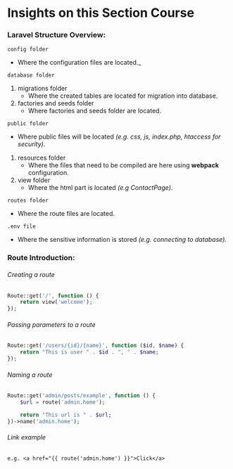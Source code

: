 # Insights on this Section Course
### Laravel Structure Overview:
`config folder`
- Where the configuration files are located._

`database folder`
1. migrations folder
    - Where the created tables are located for migration into database.
2. factories and seeds folder
    - Where factories and seeds folder are located.
    
`public folder`
- Where public files will be located _(e.g. css, js, index.php, htaccess for security)_.
1. resources folder
    - Where the files that need to be compiled are here using **webpack** configuration.
2. view folder
    - Where the html part is located _(e.g ContactPage)_.

`routes folder`
- Where the route files are located.

`.env file`
- Where the sensitive information is stored _(e.g. connecting to database)._
### Route Introduction:
###### Creating a route
```php
Route::get('/', function () {
    return view('welcome');
});
```
###### Passing parameters to a route
```php
Route::get('/users/{id}/{name}', function ($id, $name) {
    return "This is user " . $id . ", " . $name;
});
```
###### Naming a route
```php
Route::get('admin/posts/example', function () {
    $url = route('admin.home');

    return "This url is " . $url;
})->name('admin.home');
```
###### Link example
`e.g. <a href="{{ route('admin.home') }}">Click</a>`
